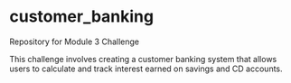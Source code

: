 # customer_banking
Repository for Module 3 Challenge

This challenge involves creating a customer banking system that allows users to calculate and track interest earned on savings and CD accounts.